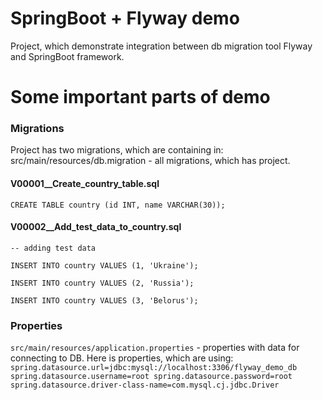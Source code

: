 # SpringBoot + Flyway demo
Project, which demonstrate integration between db migration tool Flyway and SpringBoot framework.
# Some important parts of demo

### Migrations
Project has two migrations, which are containing in: src/main/resources/db.migration - all migrations, which has project. 

#### V00001__Create_country_table.sql
`CREATE TABLE country (id INT, name VARCHAR(30));`
#### V00002__Add_test_data_to_country.sql
`-- adding test data`

`INSERT INTO country VALUES (1, 'Ukraine'); `

`INSERT INTO country VALUES (2, 'Russia');`

`INSERT INTO country VALUES (3, 'Belorus');`

### Properties
`src/main/resources/application.properties` - properties with data for connecting to DB. Here is properties, which are using:
`spring.datasource.url=jdbc:mysql://localhost:3306/flyway_demo_db
spring.datasource.username=root
spring.datasource.password=root
spring.datasource.driver-class-name=com.mysql.cj.jdbc.Driver`